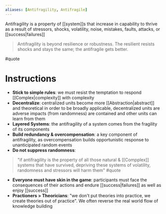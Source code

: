 ```yaml
---
aliases: [Antifragility, Antifragile]
---
```


Antifragility is a property of [[system]]s that increase in capability to thrive as a result of stressors, shocks, volatility, noise, mistakes, faults, attacks, or [[success|failures]]

> Antifragility is beyond resilience or robustness. The resilient resists shocks and stays the same; the antifragile gets better.

#quote

# Instructions

- **Stick to simple rules**: we must resist the temptation to respond [[Complex|complexity]] with complexity
- **Decentralize**: centralized units become more [[Abstraction|abstract]] and theoretical in order to be broadly applicable, decentralized units are adverse impacts (from randomness) are contained and other units can learn from them
- **Layered Systems**: the antifragility of a system comes from the fragility of its components
- **Build redundancy & overcompensation**: a key component of antifragility, as overcompensation builds opportunistic response to unanticipated random events
- **Do not suppress randomness**:

> "if antifragility is the property of all those natural & [[Compplex]] systems that have survived, depriving these systems of volatility, randomness and stressors will harm them" #quote

- **Everyone must have skin in the game**: participants must face the consequences of their actions and endure [[success|failures]] as well as enjoy [[success]]
- **Practioners > Theoricians**: "we don't put theories into practice, we create theories out of practice". We often reverse the real world flow of knowledge building

